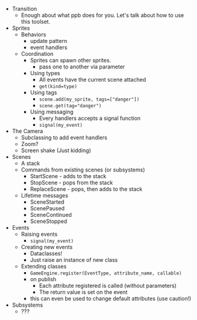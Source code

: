 - Transition
    - Enough about what ppb does for you. Let's talk about how to use this
      toolset.
- Sprites
    - Behaviors
        - update pattern
        - event handlers
    - Coordination
        - Sprites can spawn other sprites.
            - pass one to another via parameter
        - Using types
            - All events have the current scene attached
            - `get(kind=type)`
        - Using tags
            - `scene.add(my_sprite, tags=["danger"])`
            - `scene.get(tag="danger")`
        - Using messaging
            - Every handlers accepts a signal function
            - `signal(my_event)`
- The Camera
    - Subclassing to add event handlers
    - Zoom?
    - Screen shake (Just kidding)
- Scenes
    - A stack
    - Commands from existing scenes (or subsystems)
        - StartScene - adds to the stack
        - StopScene - pops from the stack
        - ReplaceScene - pops, then adds to the stack
    - Lifetime messages
        - SceneStarted
        - ScenePaused
        - SceneContinued
        - SceneStopped
- Events
    - Raising events
        - `signal(my_event)`
    - Creating new events
        - Dataclasses!
        - Just raise an instance of new class
    - Extending classes
        - `GameEngine.register(EventType, attribute_name, callable)`
        - on publish
            - Each attribute registered is called (without parameters)
            - The return value is set on the event
        - this can even be used to change default attributes (use caution!)
- Subsystems
    - ???
